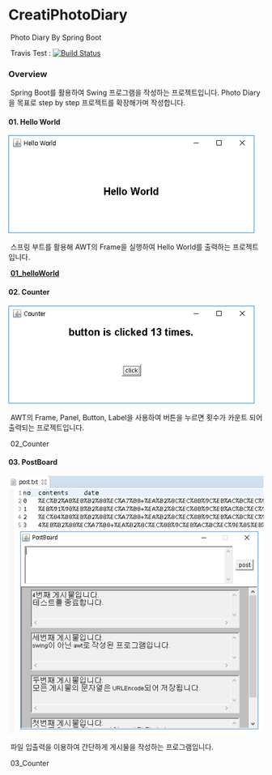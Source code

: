 # CreatiPhotoDiary
​	Photo Diary By Spring Boot

​	Travis Test : [![Build Status](https://travis-ci.org/CreatiCoding/CreatiPhotoDiary.svg?branch=master)](https://travis-ci.org/CreatiCoding/CreatiPhotoDiary)





### Overview

​	Spring Boot를 활용하여 Swing 프로그램을 작성하는 프로젝트입니다. Photo Diary을 목표로 step by step 프로젝트를 확장해가며 작성합니다.





#### 01. Hello World

[![02_Counter_실행화면](https://raw.githubusercontent.com/CreatiCoding/CreatiPhotoDiary/master/01_helloWorld/images/main.png)](https://github.com/CreatiCoding/CreatiPhotoDiary/tree/master/01_helloWorld)

​	스프링 부트를 활용해 AWT의 Frame을 실행하여 Hello World를 출력하는 프로젝트입니다.

​	**[01_helloWorld](https://github.com/CreatiCoding/CreatiPhotoDiary/wiki/01_helloWorld)**





#### 02. Counter

[![02_Counter_실행화면](https://raw.githubusercontent.com/CreatiCoding/CreatiPhotoDiary/master/02_Counter/images/main.png)](https://github.com/CreatiCoding/CreatiPhotoDiary/tree/master/02_Counter)

​	AWT의 Frame, Panel, Button, Label을 사용하여 버튼을 누르면 횟수가 카운트 되어 출력되는 프로젝트입니다.

​ 02_Counter





#### 03. PostBoard

[![02_Counter_실행화면](https://raw.githubusercontent.com/CreatiCoding/CreatiPhotoDiary/master/03_PostBoard/images/main.PNG)](https://github.com/CreatiCoding/CreatiPhotoDiary/tree/master/03_PostBoard)

​	파일 입출력을 이용하여 간단하게 게시물을 작성하는 프로그램입니다.

​ 03_Counter

